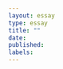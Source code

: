 ```yaml
---
layout: essay
type: essay
title: ""
date: 
published: 
labels:
---
```


<img width="" class="rounded float-start pe-4" src="">

##

##

##

##

##

##

##
